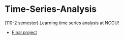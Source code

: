 # Time-Series-Analysis

(110-2 semester) Learning time series analysis at NCCU! 

* [Final project](https://Chang-web.github.io/Time-Series-Analysis/0609_time-series-final-report.html)
